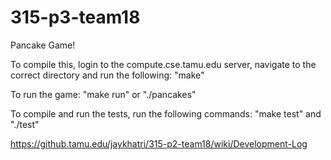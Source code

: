 # 315-p3-team18
Pancake Game!


To compile this, login to the compute.cse.tamu.edu server, navigate to the correct directory and run the following: 
    "make"

To run the game:
    "make run" or "./pancakes"
    
To compile and run the tests, run the following commands:
    "make test" and "./test"


https://github.tamu.edu/jaykhatri/315-p2-team18/wiki/Development-Log
